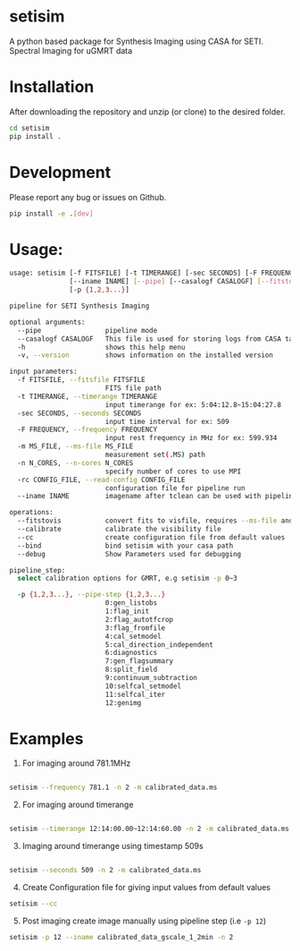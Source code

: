 # setisim
A python based package for Synthesis Imaging using CASA for SETI. Spectral Imaging for uGMRT data

# Installation

After downloading the repository and unzip (or clone) to the desired folder.

```bash
cd setisim
pip install .
```

# Development

Please report any bug or issues on Github.

```bash
pip install -e .[dev]
```

# Usage: 


```bash
usage: setisim [-f FITSFILE] [-t TIMERANGE] [-sec SECONDS] [-F FREQUENCY] [-m MS_FILE] [-n N_CORES] [-rc CONFIG_FILE]
               [--iname INAME] [--pipe] [--casalogf CASALOGF] [--fitstovis] [--calibrate] [--cc] [--bind] [--debug] [-h] [-v]
               [-p {1,2,3...}]

pipeline for SETI Synthesis Imaging

optional arguments:
  --pipe                pipeline mode
  --casalogf CASALOGF   This file is used for storing logs from CASA task run
  -h                    shows this help menu
  -v, --version         shows information on the installed version

input parameters:
  -f FITSFILE, --fitsfile FITSFILE
                        FITS file path
  -t TIMERANGE, --timerange TIMERANGE
                        input timerange for ex: 5:04:12.8~15:04:27.8
  -sec SECONDS, --seconds SECONDS
                        input time interval for ex: 509
  -F FREQUENCY, --frequency FREQUENCY
                        input rest frequency in MHz for ex: 599.934
  -m MS_FILE, --ms-file MS_FILE
                        measurement set(.MS) path
  -n N_CORES, --n-cores N_CORES
                        specify number of cores to use MPI
  -rc CONFIG_FILE, --read-config CONFIG_FILE
                        configuration file for pipeline run
  --iname INAME         imagename after tclean can be used with pipeline step for imaging.

operations:
  --fitstovis           convert fits to visfile, requires --ms-file and --fitsfile
  --calibrate           calibrate the visibility file
  --cc                  create configuration file from default values
  --bind                bind setisim with your casa path
  --debug               Show Parameters used for debugging

pipeline_step:
  select calibration options for GMRT, e.g setisim -p 0~3

  -p {1,2,3...}, --pipe-step {1,2,3...}
                        0:gen_listobs
                        1:flag_init
                        2:flag_autotfcrop
                        3:flag_fromfile
                        4:cal_setmodel
                        5:cal_direction_independent
                        6:diagnostics
                        7:gen_flagsummary
                        8:split_field
                        9:continuum_subtraction
                        10:selfcal_setmodel
                        11:selfcal_iter
                        12:genimg
```

# Examples

1) For imaging around 781.1MHz

```bash

setisim --frequency 781.1 -n 2 -m calibrated_data.ms

```

2) For imaging around timerange

```bash

setisim --timerange 12:14:00.00~12:14:60.00 -n 2 -m calibrated_data.ms

```

3) Imaging around timerange using timestamp 509s

```bash

setisim --seconds 509 -n 2 -m calibrated_data.ms
```

4) Create Configuration file for giving input values from default values

```bash
setisim --cc
```

5) Post imaging create image manually using pipeline step (i.e `-p 12`)

```bash
setisim -p 12 --iname calibrated_data_gscale_1_2min -n 2
```